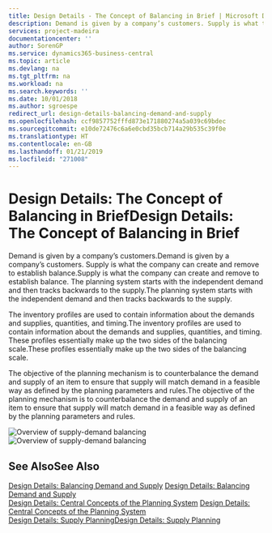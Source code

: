 ```yaml
---
title: Design Details - The Concept of Balancing in Brief | Microsoft Docs
description: Demand is given by a company’s customers. Supply is what the company can create and remove to establish balance. The planning system starts with the independent demand and then tracks backwards to the supply.
services: project-madeira
documentationcenter: ''
author: SorenGP
ms.service: dynamics365-business-central
ms.topic: article
ms.devlang: na
ms.tgt_pltfrm: na
ms.workload: na
ms.search.keywords: ''
ms.date: 10/01/2018
ms.author: sgroespe
redirect_url: design-details-balancing-demand-and-supply
ms.openlocfilehash: ccf9857752fffd873e171880274a5a039c69bdec
ms.sourcegitcommit: e10de72476c6a6e0cbd35bcb714a29b535c39f0e
ms.translationtype: HT
ms.contentlocale: en-GB
ms.lasthandoff: 01/21/2019
ms.locfileid: "271008"
---
```

# <a name="design-details-the-concept-of-balancing-in-brief"></a><span data-ttu-id="4c5ff-105">Design Details: The Concept of Balancing in Brief</span><span class="sxs-lookup"><span data-stu-id="4c5ff-105">Design Details: The Concept of Balancing in Brief</span></span>
<span data-ttu-id="4c5ff-106">Demand is given by a company’s customers.</span><span class="sxs-lookup"><span data-stu-id="4c5ff-106">Demand is given by a company’s customers.</span></span> <span data-ttu-id="4c5ff-107">Supply is what the company can create and remove to establish balance.</span><span class="sxs-lookup"><span data-stu-id="4c5ff-107">Supply is what the company can create and remove to establish balance.</span></span> <span data-ttu-id="4c5ff-108">The planning system starts with the independent demand and then tracks backwards to the supply.</span><span class="sxs-lookup"><span data-stu-id="4c5ff-108">The planning system starts with the independent demand and then tracks backwards to the supply.</span></span>  

 <span data-ttu-id="4c5ff-109">The inventory profiles are used to contain information about the demands and supplies, quantities, and timing.</span><span class="sxs-lookup"><span data-stu-id="4c5ff-109">The inventory profiles are used to contain information about the demands and supplies, quantities, and timing.</span></span> <span data-ttu-id="4c5ff-110">These profiles essentially make up the two sides of the balancing scale.</span><span class="sxs-lookup"><span data-stu-id="4c5ff-110">These profiles essentially make up the two sides of the balancing scale.</span></span>  

 <span data-ttu-id="4c5ff-111">The objective of the planning mechanism is to counterbalance the demand and supply of an item to ensure that supply will match demand in a feasible way as defined by the planning parameters and rules.</span><span class="sxs-lookup"><span data-stu-id="4c5ff-111">The objective of the planning mechanism is to counterbalance the demand and supply of an item to ensure that supply will match demand in a feasible way as defined by the planning parameters and rules.</span></span>  

 <span data-ttu-id="4c5ff-112">![Overview of supply-demand balancing](media/nav_app_supply_planning_2_balancing.png "Overview of supply-demand balancing")</span><span class="sxs-lookup"><span data-stu-id="4c5ff-112">![Overview of supply-demand balancing](media/nav_app_supply_planning_2_balancing.png "Overview of supply-demand balancing")</span></span>  

## <a name="see-also"></a><span data-ttu-id="4c5ff-113">See Also</span><span class="sxs-lookup"><span data-stu-id="4c5ff-113">See Also</span></span>  
 <span data-ttu-id="4c5ff-114">[Design Details: Balancing Demand and Supply](design-details-balancing-demand-and-supply.md) </span><span class="sxs-lookup"><span data-stu-id="4c5ff-114">[Design Details: Balancing Demand and Supply](design-details-balancing-demand-and-supply.md) </span></span>  
 <span data-ttu-id="4c5ff-115">[Design Details: Central Concepts of the Planning System](design-details-central-concepts-of-the-planning-system.md) </span><span class="sxs-lookup"><span data-stu-id="4c5ff-115">[Design Details: Central Concepts of the Planning System](design-details-central-concepts-of-the-planning-system.md) </span></span>  
 [<span data-ttu-id="4c5ff-116">Design Details: Supply Planning</span><span class="sxs-lookup"><span data-stu-id="4c5ff-116">Design Details: Supply Planning</span></span>](design-details-supply-planning.md)
